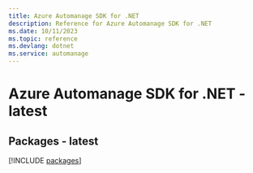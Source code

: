 ```yaml
---
title: Azure Automanage SDK for .NET
description: Reference for Azure Automanage SDK for .NET
ms.date: 10/11/2023
ms.topic: reference
ms.devlang: dotnet
ms.service: automanage
---
```

# Azure Automanage SDK for .NET - latest
## Packages - latest
[!INCLUDE [packages](automanage-index.md)]